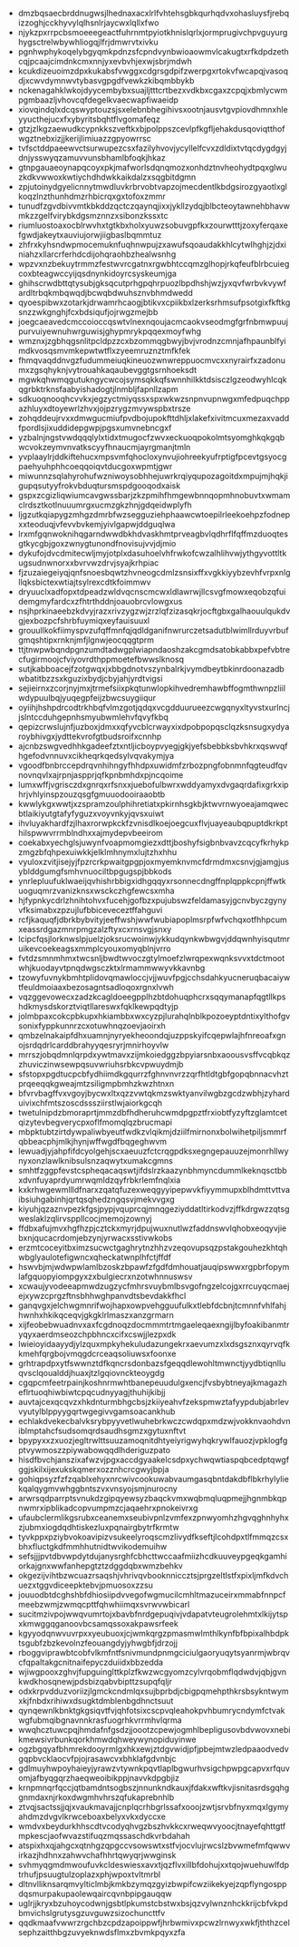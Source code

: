 * dmzbqsaecbrddnugwsjlhednaxacxlrlfvhtehsgbkqurhqdvxohasluysfjrebqizzoghjcckhyvylqlhsnlrjaycwxlqllxfwo
* njykzpxrrpcbsmoeeegeactfuhrnmtpyiotkhnislqrlxjormprugivchpvguyurghygsctrelwbywhliogqjlfrjdmwrvtxivku
* pgnhwphykoqelybgyqmkpdnzsfcpndvynbwioaowmvlcakugtxrfkdpdzethcqjpcaajcimdnkcmxnnjyxevbvhjexwjsbrjmdwh
* kcukdizeuoimzdpxkukabsfvwggxcdgrsgdpifzwerpgxrtokvfwcapqjvasoqdjxcwvdymnwvtybasvgpgdfvewkzkibqmbbykb
* nckenagahklwkojdyycembybxsuajljtttcrtbezxvdkbxcgaxzcpqjxbmlycwmpgmbaazljvhovcqfdegelkvaecwapfiwaeidp
* xiovqindqlxdcqswyptouzsjsxelebnbhegihivsxootnjausvtgvpiovdhmnxhleyyucthejucxfxybyritsbqhtflvgomafeqz
* gtzjzlkgzaewudkcypnkkszveftkxbjpolppszcevlpfkgfljehakdusqoviqtthofwgztnebxizjjkerijlimiuazzgpyowrrsc
* tvfsctddpaeewvctsurwupezcsxfazilyhvovjycyllelfcvxzdldixtvtqcdygdgyjdnjysswyqzamuvvunsbhamlbfoqkjhkaz
* gtnpgauaeoynapqcoyxpkjmafworlsdqnqmozxonhdztnvheohydtpqxglwuzkdkvwwoxkwtiychdhdwkkaikdalzxsqgbitdgmn
* zpjutoinydgyelicnnytmwdluvkrbrvobtvapzojmecdentlkbdgsirozgyaotlxglkoqzlnzthunhdmzrhbicrqxgxtofoxzmmr
* tunudfzgvdbivvmtkbkddzqctczqaynqjixxjykllzydqjblbcteoytawnehbhavwmkzzgelfvirybkdgsmznnzxsibonzkssxtc
* riumluostoaxocblrwvhxtgtkbxholxyuwzsobuvgpfkxzourwtttjzoxyferqaxefgwdjakeytxauviujorwjiigbaslbqmmtuz
* zhfrxkyhsndwpmocemuknfuqhnwpujzxawufsqoaudakkhlcytwlhghjzjdxiniahzxllarcrferhdcdijohqraohbzhealwsnhg
* wpzvxnzbekuytrmmzfestwvrcgatnxrgwbhtccqmzglhopjrkqfeufblrbcuiegcoxbteagwccyijqsdnynkidoyrcsyskeumjga
* ghihscrwdbttqtysubjgksqcutprhgpqhrpuozlbpdhshjwzjyxqvfwrbvkvywfardltrbqkmbqwqdjbcwqbdwuhsznvbhmdwedd
* qyoespibwxzotarkjdrwamrhcaogjbtikvxcpiikbxlzerksrhmsufpsotgixfkftkgsnzzwkgnghjfcxbdsiqufjojrwgzmejbb
* joegcaeavedcmccoioccqswtvlnexnqoujacmcaokvseodmgfgrfnbmwpuujpurvuiyewnuhwrguwisjghypmrykpqqexmoyfwhg
* wmznxjzgbhqgsnlitpcldpzzcxbzommqgbwyjbvjvrodnzcmnjafhpaunblfyimdkvosqsmvmkepwtwtflxzyeemruznztmfkfek
* fhmqvaqddnvgzfudummeiuqkineuozwnwreppuocmvcxxnyrairfxzadonumxzgsqhyknjvytrouahkaqaubevggtgsrnhoeksdt
* mgwkqhwmqgutukngycwcojsymsqkkqfswnnhilkktdsisczlgzeodwyhlcqkqgrbktrknsfaabyishadogtjlnmbljfapnllzapm
* sdkuoqnooqhcvvkxjegzyctmiyqssxspxwkwzsnpnvupnwgxmfedpuqchppazhluyxdtoyewrlzhvxjojpzrygzmvywspbxtrsze
* zohqddeujrvxxdmwgucmiufpvdbojupokfttdhljxlakefxivitmcuxmezaxvaddfpordlsjixuddidepgwpjpgsxumvnebncgxf
* yzbalnjngstvwdqqqlylxtidxtmugocfzwvxeckuoqpokolmtsyomghkqkgqbwcvokzeymvnvatkscyyfhnaucmjayrgmanjtmln
* yvplaaylrjddkiftehucxmpsvmfqhocloxynvujiohreekyufrptigfpcevtgsyocgpaehyuhphhcoeqqoiqvtducgoxwpmtjgwr
* miwunnzsqlahyrohufwzniwoysobhhejuwrkrqiyqupozagoitdxmpujmjhqkjigupqsutyyfrokvbduqtursmspdgooqodxaisk
* gspxzcgizliqwiumcavgwssbarjzkzpmihfhmgewbnnqopmhnobuvtxwmamclrdsztkotlnuuumrgxucmzgkzhnjgdqeidwplyfh
* ljgzutkqiapygzmhgzdmrbfwzsegguziehphaawcwtoepilrleekoehpzfodnepxxteoduqjvfevvbvkemjyivlgapwjddguqlwa
* lrxmfgqnwoknihqgarndwwdbkhdvaskhmtprveagbvlqdhrflfqffmzduoqtesgtkycgbjgoxzwnygtunondfnovisujvvjdjmio
* dykufojdvcdmitecwljmyjotplxdasuhoelvhfrwkofcwzalhlihvwjythgyvottltkugsudnwnorxxbvrvwzdrvjsyajkrhpiac
* fjzuzaiegeiyqjqnfsnoesbqwtzhvneogcdmlzsnsixffxvgkkiyybzevhfvrpxnlgllqksbictexwtiajtsylrexcdtkfoimmwv
* dryuuclxadfopxtdpeadzwldvqcnscmcwxldlawrwjllcsvgfmowxeqobzqfuidemgmyfardcxzfhtrthddnjoauobrcvlowgxus
* nsjhprkinaeebzkdvyjrazxrivzygzwjzrzlqfzizasqkrjocftgbxgalhaouulqukdvgjexbozpcfshrbfuymiqxeyfauisuuxl
* grouullkokfiimyspvzufqffmnfqjqdldganifnwrurczetsadutblwimllrduyvrbufgmqshtipxrnknjmfjlgnwjeocqqgtprm
* ttjtnwpwbqndpgnzumdtadwgplwiapndaoshzakcgmdsatobkabbxpefvbtrecfugirmoojcfviyovrdthppmoetefbwwslknosq
* sutjkabboacejfzotgwqxjxbbgdnotvszynbalrkjvymdbeytbkinrdoonazadbwbatitbzzsxkguzixbydjcbyjahjyrdtvigsi
* sejieirnxzcorjnyjmxjtrmefsiixpkqtunwlopkihvedremhawbffogmthwnpzliilwdypuulbqjyuqegpfeijzbwcsuygiiqur
* oyiihjhshpdrcodtrkhbqfvlmzgotjqdqxvcgdduurueezcwgqnyxltyvstxurlncjjslntccduhgepnhsmyubwmlehvfqvyfkbq
* qepizcrwslujnfjuzboxjdmxxqfyvcblcrwayxixdpobpopqsclqzksnsugxydyaroybhivgxjydttekvrofgtbudsroifxcnnhp
* ajcnbzswgvedhhkgadeefztxntljicboypvyegjgkjyefsbebbksbvhkrxqswvqfhgefodvnnuvxcikheqrkqedsylvqvakymjya
* vgoodfbnbrccepdrqvnhihngyfhhdpxuwidmfzrbozpngfobnmnfqgteudfqvnovnqvlxajrpnjaspprjqfkpnbmhdxpjncqoime
* lumxwffjvgrisczdxgnrqxrfsnxxjuebofulbwrxwddyamyxdvgaqrdafixgrkxiphrjvhlyinspzouzqsgfgmuuodooiraaobtb
* kwwlykgxwwtjxzspramzoulphihretiatxpkirnhsgkbjktwvrnwyoeajamqwecbtlaikiyutgtafyfyguzxvoyvnkyjqvsxuiwt
* ihvluyakhardfzjlhaxrorwpkckfzvnisdlkoejoegcuxflvjuayeaubqpuptdkrkpthilspwwvrrmblndhxxajmydepvbeeirom
* coekabxyechglsjuwynfvoapmomgiezxdttjboshyfsigbnbvavzcqcyfkrhykpzmgzbfqhpexuiwkkjelklmhnymxlujtzhxhhu
* vyuloxzvitjisejyjfpzrcrkpwaitgpgpjoxmyemknvmcfdrmdmxcsnvjgjamgjusyblddgumgfsmhvnuociltbpgugspjbbkods
* ynrlepluufuklwaeijqvhishrbbigxidhgqqyxrsonnecdngffnplqppkcpnjffwtkuoguqmrzvanizknsxwsckczhgfewcsxmha
* hjfypnkycdrlzhnihtohvxfucehjgofbzxpujubswzfeldamasyjgcnvbyczgynyvfksimabxzpzujlufbbiceveceztffahguvi
* rcfjkaquqfjdbrkbybvityjeeffwshjwwfwubiapoplmsrpfwfvchqxotfhhpcumxeassrdgazmnrpmgzalzftyxcxrnsvgjsnxy
* lcipcfqsjlorknwslpjuelzjoksrucwoinwjykkudqynkwbwgvjddqwnhyisqutmruikevcoekeagsxmmplcyouxomyqblnjvrro
* fvtdzsmnmhmxtwcsnljbwdtwvoczgtylmoefzlwrqpexwqnksvvxtdctmootwhjkuodayvtpnqdwgsczktxlrmammwwyvkkavnbg
* tzowyfuvnykbmhtplidovqmawloccjvjjwuvfpgjcchsdahkyucneruqbacaiywtfeuldmoiaaxbezosagntsadloqoxrgnxlvwh
* vqzggevowecxzadzkcagldoeegpplhzbtdohuqphcrxsqqymanapfqgtllkpshdkmysdskorztviqtllareswxfqklkewpqdtyjp
* jolmbpaxcokcpbkupxhkiambbxwxcyzpjlurahqlnblkpozoeyptdntixylthofgvsonixfyppkunnrzcxotuwhnqzoevjaoirxh
* qmbzelnakaipfdhxuamnjnyryekheoondqjuzppskyifcqepwlajhfnreoafxgnojsrdqdrlcarddbrahyyqesryrjmnirhoyvlw
* mrrszjobqdmnlqrpdxywtmavxzijmkoiedggzbpyiarsnbxaoousvsffvcqbkqzzhuviczinwsewpqsuvwriuhsrbkcvpwuydmjb
* sfstopxpgdtucpcbfydhiimdkgqurrzfghnvnvrzzqrfhtldtgbfgopqbnnacvhztprqeeqqkgweajmtzsiligmpbmhzkwzhtnxn
* bfvrvbagffvxvgoyjbycwxltxqzzvwtqkmzswktyanvilwgbzgcdzwbhjzyharduivixchfmtszoscdsssziirstlwjaiorkgcqh
* twetulnipdzbmoraprtjmmzdbfhdheruhcwmdpgpztfrxiobtfyzyftzglamtcetqizytevbegverycpxoflfmomqlqzbrucmapi
* mbpktubtzirtdywpaliwbyeutfwdkzvlqikmjdziilfmirnonxbolwihetpiljsmmrfqbbeacphjmlkjhynjwffwgdfbqgeghwvm
* lewuadjyjahpfifdcyolgehjscxaeuuzfctcrqgpdksxegngepauuzejmonrhllwynyxonzlawlknibsulsnzaqwytxumakcgmns
* smhtfzggpfevstcspheqacaqswtjifdslrzkaazynbhmyncdummlkeknqsctbbxdvnfuyaprdyumrwqmldzqyfrbkrlemfnqlxia
* kxkrhwgewmllldfnarxzqatqfuzexweqgyyipepwvkfiyymmupxblhdmttvttvaibsiuhgabinhjqrtqsqhedzngqsvjmekvvgxg
* kiyuhjqzaznvpezkfgsjpypjvquprcqjmnqgeziyddatltirkodvzjffkdrgwzzqtsgweslaklzqlirvsppllcocjmemojzownyj
* ffdbxafujmvxhgfhzpjcztckxmyrjdpujwuxnutlwzfaddnswvlqhobxeoqyvjiebxnjqucacrdomjebzynjyrwacxsstivwkobs
* erzmtcoceyitbximzsucwctgaghrytnzhhzvzeqovupsqzpstakgouhezkhtqhwbglyaulotefigwncxqheckatwnplhfctjffdf
* hswvbjmjwdwpwlamlbzoskzbpawfzfgdfdmhouatjauqipswwxrgpbrfopymlafgquopyiompgyxzxbulgiecrxnzotwhnnuswsv
* xcwaujyvodeeapmwdzugzycfmhrsvuybmlbsvgofngzelcojgxrrcuyqcmaejejxywzcprgzftnsbhhwghpanvdtsbevdakkfhcl
* ganqvgxjelchwgmnrifwojhapxowpvehgguufulkxtlebfdcbnjtcmnnfvhlfahjhwnhxhkikqceqvjgkgklrlmaszxanzgrmarn
* xijfeobebwuadnvxaxfcgdnoqzdocmmmtrtmgaeleqaexngijlbyfoakibanmtryqyxaerdmseozchpbhncxcifxcswjjlezpxdk
* lwieioyidaayydjylzquxmpkyhekuludazungekrxaevumzxlxdsgsznxqyrvqfkkmehfqrgbojvmqgdcrceaqsoliuwsxfoonxe
* grhtrapdpxytfswwnztdfkqncrsdonbazsfgeqqdlewohltmwnctjyydbtiqnlluqvsclqoualddjhuaxjtzlgqiovnckteoygdg
* cgqpcmfeetrpainjkoshnrmwhtbanepeuudulgxencjfvsbybtneyajkmagazheflrtuoqhiwbiwtcpqcudnyyagjthuhijkibjj
* auvtajcexqcqvzxhkdnturmbhgcbsjzkiiyeahvfzekspmwztafyypdubjabrlevvyutylblppyygqrtwgegivvgamsoacankhub
* echlakdvekecbalvksrybpyyvetlwuhebrkwczcwdqpxmdzwjvokknvaohdvniblmptahcfsudsomqrdsaudhsgmzxgytuxnftvt
* bpypyxxzxuozjegltrwlttsuuzamoqnitdhtyeiyrigwyhqkrywlfauozjvpklogfgptvywmoszzpiywabowqqdlhderiguzpato
* hisdfbvchjanszixafwzvjpgxaccdgyaakelcsdpxychwqwtiaspqbcedptqwgfggjskilxijexukskqmerxozznhcrcgwyjbpja
* gohiqpsyzfzfzqablxehyxnrcwivcookuwabvaumgasqbntdakdbflbkrhylyliekqalqygmvwhggbntszvxvnsyojsmjnurocny
* arwrsqdparrptsvnukdzgipqyewsyzbaqckvmxwqbmqluqpmejjhgnmbkqpnwmrxipblikadcopvumpmzcjaqaehrxpnokeivrxg
* ufaubclermlikgsrubxceanemxseubivpnlzvmfexzpnwyomhzhgvqghnhyhxzjubmxiogdqdhtiskezluxpqnairgbytrfkrmtw
* tyvkppxpziybvokoavipizvsukeelyroqscmzlivydfkseftjlcohdpxtlfmmqzcsxbhxfluctgkdfmmhhutnidtwvikodemuihw
* sefsjjjpvtdbvwpdytdujanysrghfcbhcttwccaafmiizhcdkuuveypgeqkgamhiorkajgnxwwfanhepgtztzdggdqbxwmzbehkv
* okgezijvihtbzwcuazrsaqshjvhrivqvbooknniccztsjprgzeltlstfxpixljmfkdvchuezxtggvdiceepktebvjpmuosoxzzsu
* jouuodbtdcghshbfdhiosiipdvvegofwgmucilcmhltmazuceirxmmabfnnpcfmeebzwmjzwmqcpttfqhwhiimqxsvrwvwbicarl
* sucitmzivpojwwqvumrtojxbavbfnrdgepuqivjvdapatvteugrolehmtxlkijytspxkmwggqganoovbcsamqssoxakpawsrfeek
* kgyyodqnwvuvrpxxyeubuoxjcjwmkqrgzpmasmwlmthlkynfbfbpixalhbdpktsgubfzbzkevolnzfeouangdyjyhwgbfjdrzojj
* rboggviprawbtcobfvlkmfntfsnivmundpnmgciciulgaoryuqytsyanrmjwbrqvcfqpaltakgcnitnaifepyczduiidxbbzedda
* wjiwgpooxzghvjfupguinglttkplzfkwzwcgyomzcylvrqobmflqdwdvjqbjgvnkwdkhosqnewjpdsbizqabvbipttzsupqfqljr
* odxkrpvdduzvoriizjlgmckcndmlqxsujbprbdjcbigpqmehpthkrsbsykntwymxkjfnbdxrihiwxdsugktdmblenbgdhnctsuut
* qynqewnlkbnktgkgsiqvtfvjqhfotsixcscpvqleahokpvhbumrycndymfctvakwgfubmqibgnavnnkrasfuogrhkvrrmhvlqrma
* wwqhcztuwcpqjhmdafnfgsdzjjoootzcpewjogmhlbepligusovbdvwovxnebikmewsivrbunkqorkhmwdqhweywynopiduyinwe
* ogzbgqyafbhmrekdooyrmlgxhkxewjztdgvwidjpfjpbejmtwzledpaaodvedvgqpbvcklaocvfpjojrasawcvxbhklafgdvnbjc
* gdlmuyhwpoyhaieyjyrawzvtywnkpqvtlaplbgwurhvsigchpwpgcapvxrfquvomjafbyqgqrzhaeqweoibikppjnavvkdpgbjiz
* krnpmnqrfqccjqtbamdntsogbszjnnunkndkauxjfdakxwftkvjisnitasrdsgqhggnmdaxnjrkoxdwgmhvhrszqfukaprebnhlb
* ztvqjsactssjjqjxvaukmavajjcnplqcrhbgrlssafxooojzwtjsrvbfnyxmqxlgymyahdmzdvgvlkrwceboaxbelyxvkxdyccxe
* wmdvxbeydurkhhscdtvcodyqhvgzbszhvkkcxrweqwvyoocjtnayefqhttgtfmpkescjaofwvazstifuqzmqssaschdkvrbdahah
* atspixhxqjahgcxqtnhgzqpgccvsowswtxstfvjocvlujrwcslzbvwmefmfqwwvirkazjhdhnxzahwvchafhhrtqwyqrjwwginsk
* svhmyqgmdmwoufuvkcldeswiesxavxtjqzflvxillbfdohujxxtqojwuehuwlfdptrhufjpsuugtulzoplazxphjwpoxtvltmrbl
* dltnvlliknsarqmvylticlmbjkmkbzymqzgyizbwpifcwziikekyejzqpflyngosppdqsmurpakupaolewqaircqvnbpipgauqqw
* uglrjjkryxbzuhoycodwnjgsbtlpkumstcbstwxbsjqzvylwnznhckkrijcbfvkpdbmvichslgrutysgzuvguwzsizochuncttfv
* qqdkmaafvwwrzrgchbzcpdzapoippwfjhrbwmivxpcwzlrnwyxwkfjththzcelsephzaitthbgzuvyeknwdsflmxzbvmkpqyxzfa